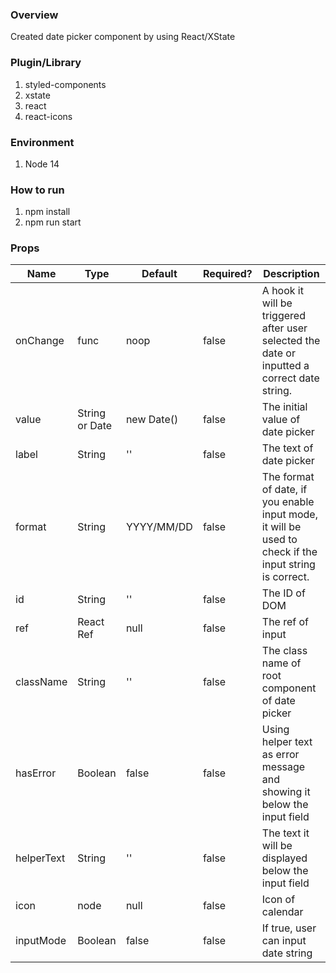 ### Overview

Created date picker component by using React/XState

### Plugin/Library

1. styled-components
2. xstate
3. react
4. react-icons

### Environment

1. Node 14

### How to run

1. npm install
2. npm run start

### Props

| Name       | Type           | Default    | Required? | Description                                                                                            |
| ---------- | -------------- | ---------- | --------- | ------------------------------------------------------------------------------------------------------ |
| onChange   | func           | noop       | false     | A hook it will be triggered after user selected the date or inputted a correct date string.            |
| value      | String or Date | new Date() | false     | The initial value of date picker                                                                       |
| label      | String         | ''         | false     | The text of date picker                                                                                |
| format     | String         | YYYY/MM/DD | false     | The format of date, if you enable input mode, it will be used to check if the input string is correct. |
| id         | String         | ''         | false     | The ID of DOM                                                                                          |
| ref        | React Ref      | null       | false     | The ref of input                                                                                       |
| className  | String         | ''         | false     | The class name of root component of date picker                                                        |
| hasError   | Boolean        | false      | false     | Using helper text as error message and showing it below the input field                                |
| helperText | String         | ''         | false     | The text it will be displayed below the input field                                                    |
| icon       | node           | null       | false     | Icon of calendar                                                                                       |
| inputMode  | Boolean        | false      | false     | If true, user can input date string                                                                    |
